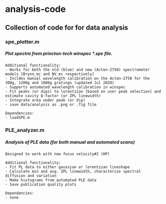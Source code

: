 # analysis-code
## Collection of code for for data analysis 


### spe_plotter.m
##### Plot spectra from princton-tech winspec *.spe file. 
```
Additional functionality:
- Works for both the old (blue) and new (Acton-2750) spectrometer models [Brynn_mc and NV_mc respectively]
- Incldes manual wavelength calibration on the Acton-2750 for the 300g, 1200g and 1800g gratings (updated Jul 2020)
- Supports automated wavelength calibration in winspec
- Fit peaks (or dips) to lorentzian [based on user peak selection] and estimate cavity Q-factor (or ZPL linewidth)
- Integrate area under peak (or dip)
- save data/analysis as .png or .fig file

Dependencies:
- loadSPE.m
```

### PLE_analyzer.m
##### Analysis of PLE data (for both manual and automated scans)  
```
Designed to work with new focus velocity#2 (HP)

Additional functionality:
- Fit PL data to either gaussian or lorentzian lineshape
- Calculate min and avg. ZPL linewidth, characterize spectral diffusion and variation
- Make histograms from automated PLE data
- Save publication quality plots

Dependencies:
- none
```
